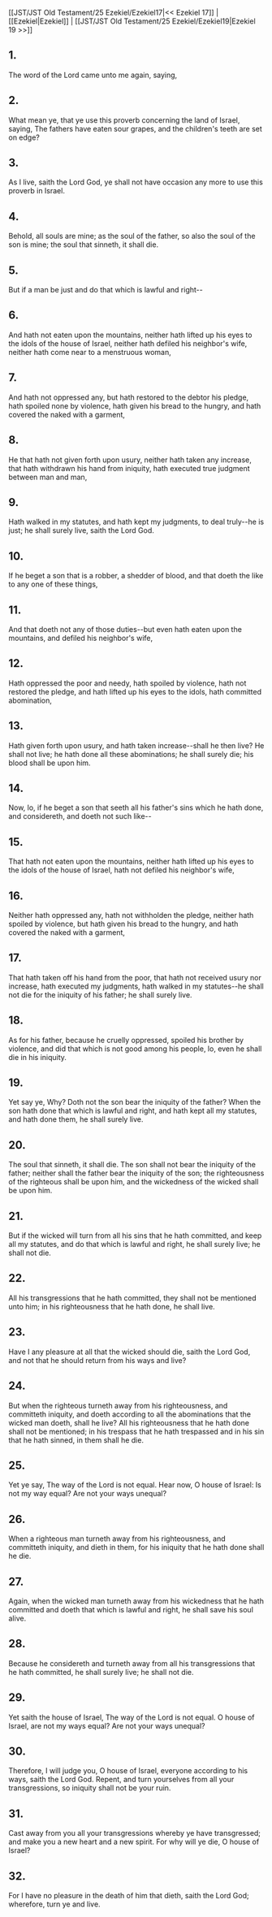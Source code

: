 [[JST/JST Old Testament/25 Ezekiel/Ezekiel17|<< Ezekiel 17]] | [[Ezekiel|Ezekiel]] | [[JST/JST Old Testament/25 Ezekiel/Ezekiel19|Ezekiel 19 >>]]
## 1.
The word of the Lord came unto me again, saying,
## 2.
What mean ye, that ye use this proverb concerning the land of Israel, saying, The fathers have eaten sour grapes, and the children\'s teeth are set on edge?
## 3.
As I live, saith the Lord God, ye shall not have occasion any more to use this proverb in Israel.
## 4.
Behold, all souls are mine; as the soul of the father, so also the soul of the son is mine; the soul that sinneth, it shall die.
## 5.
But if a man be just and do that which is lawful and right\--
## 6.
And hath not eaten upon the mountains, neither hath lifted up his eyes to the idols of the house of Israel, neither hath defiled his neighbor\'s wife, neither hath come near to a menstruous woman,
## 7.
And hath not oppressed any, but hath restored to the debtor his pledge, hath spoiled none by violence, hath given his bread to the hungry, and hath covered the naked with a garment,
## 8.
He that hath not given forth upon usury, neither hath taken any increase, that hath withdrawn his hand from iniquity, hath executed true judgment between man and man,
## 9.
Hath walked in my statutes, and hath kept my judgments, to deal truly\--he is just; he shall surely live, saith the Lord God.
## 10.
If he beget a son that is a robber, a shedder of blood, and that doeth the like to any one of these things,
## 11.
And that doeth not any of those duties\--but even hath eaten upon the mountains, and defiled his neighbor\'s wife,
## 12.
Hath oppressed the poor and needy, hath spoiled by violence, hath not restored the pledge, and hath lifted up his eyes to the idols, hath committed abomination,
## 13.
Hath given forth upon usury, and hath taken increase\--shall he then live? He shall not live; he hath done all these abominations; he shall surely die; his blood shall be upon him.
## 14.
Now, lo, if he beget a son that seeth all his father\'s sins which he hath done, and considereth, and doeth not such like\--
## 15.
That hath not eaten upon the mountains, neither hath lifted up his eyes to the idols of the house of Israel, hath not defiled his neighbor\'s wife,
## 16.
Neither hath oppressed any, hath not withholden the pledge, neither hath spoiled by violence, but hath given his bread to the hungry, and hath covered the naked with a garment,
## 17.
That hath taken off his hand from the poor, that hath not received usury nor increase, hath executed my judgments, hath walked in my statutes\--he shall not die for the iniquity of his father; he shall surely live.
## 18.
As for his father, because he cruelly oppressed, spoiled his brother by violence, and did that which is not good among his people, lo, even he shall die in his iniquity.
## 19.
Yet say ye, Why? Doth not the son bear the iniquity of the father? When the son hath done that which is lawful and right, and hath kept all my statutes, and hath done them, he shall surely live.
## 20.
The soul that sinneth, it shall die. The son shall not bear the iniquity of the father; neither shall the father bear the iniquity of the son; the righteousness of the righteous shall be upon him, and the wickedness of the wicked shall be upon him.
## 21.
But if the wicked will turn from all his sins that he hath committed, and keep all my statutes, and do that which is lawful and right, he shall surely live; he shall not die.
## 22.
All his transgressions that he hath committed, they shall not be mentioned unto him; in his righteousness that he hath done, he shall live.
## 23.
Have I any pleasure at all that the wicked should die, saith the Lord God, and not that he should return from his ways and live?
## 24.
But when the righteous turneth away from his righteousness, and committeth iniquity, and doeth according to all the abominations that the wicked man doeth, shall he live? All his righteousness that he hath done shall not be mentioned; in his trespass that he hath trespassed and in his sin that he hath sinned, in them shall he die.
## 25.
Yet ye say, The way of the Lord is not equal. Hear now, O house of Israel: Is not my way equal? Are not your ways unequal?
## 26.
When a righteous man turneth away from his righteousness, and committeth iniquity, and dieth in them, for his iniquity that he hath done shall he die.
## 27.
Again, when the wicked man turneth away from his wickedness that he hath committed and doeth that which is lawful and right, he shall save his soul alive.
## 28.
Because he considereth and turneth away from all his transgressions that he hath committed, he shall surely live; he shall not die.
## 29.
Yet saith the house of Israel, The way of the Lord is not equal. O house of Israel, are not my ways equal? Are not your ways unequal?
## 30.
Therefore, I will judge you, O house of Israel, everyone according to his ways, saith the Lord God. Repent, and turn yourselves from all your transgressions, so iniquity shall not be your ruin.
## 31.
Cast away from you all your transgressions whereby ye have transgressed; and make you a new heart and a new spirit. For why will ye die, O house of Israel?
## 32.
For I have no pleasure in the death of him that dieth, saith the Lord God; wherefore, turn ye and live.


